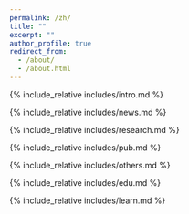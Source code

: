 ```yaml
---
permalink: /zh/
title: ""
excerpt: ""
author_profile: true
redirect_from: 
  - /about/
  - /about.html
---
```


<span class='anchor' id='about-me'></span>
{% include_relative includes/intro.md %}

{% include_relative includes/news.md %}

{% include_relative includes/research.md %}

{% include_relative includes/pub.md %}

{% include_relative includes/others.md %}

{% include_relative includes/edu.md %}

{% include_relative includes/learn.md %}

